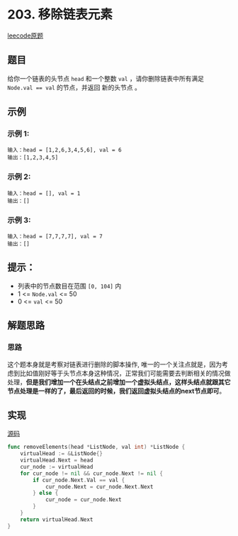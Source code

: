 # 203. 移除链表元素

[leecode原题](https://leetcode.cn/problems/remove-linked-list-elements/)

## 题目
给你一个链表的头节点 `head` 和一个整数 `val` ，请你删除链表中所有满足 `Node.val == val` 的节点，并返回 新的头节点 。
 
## 示例

### 示例 1:

```text
输入：head = [1,2,6,3,4,5,6], val = 6
输出：[1,2,3,4,5]
```

### 示例 2:

```text
输入：head = [], val = 1
输出：[]
```

### 示例 3:

```text
输入：head = [7,7,7,7], val = 7
输出：[]
```

## 提示：
- 列表中的节点数目在范围 `[0, 104]` 内
- 1 <= `Node.val` <= 50
- 0 <= `val` <= 50

## 解题思路

### 思路
这个题本身就是考察对链表进行删除的脚本操作, 唯一的一个关注点就是，因为考虑到比如值刚好等于头节点本身这种情况，正常我们可能需要去判断相关的情况做处理，**但是我们增加一个在头结点之前增加一个虚拟头结点，这样头结点就跟其它节点处理是一样的了，最后返回的时候，我们返回虚拟头结点的next节点即可**。

## 实现

[源码](./code/203-remove-linked-list-elements/main.go)
```go
func removeElements(head *ListNode, val int) *ListNode {
	virtualHead := &ListNode{}
	virtualHead.Next = head
	cur_node := virtualHead
	for cur_node != nil && cur_node.Next != nil {
		if cur_node.Next.Val == val {
			cur_node.Next = cur_node.Next.Next
		} else {
			cur_node = cur_node.Next
		}
	}
	return virtualHead.Next
}
```
